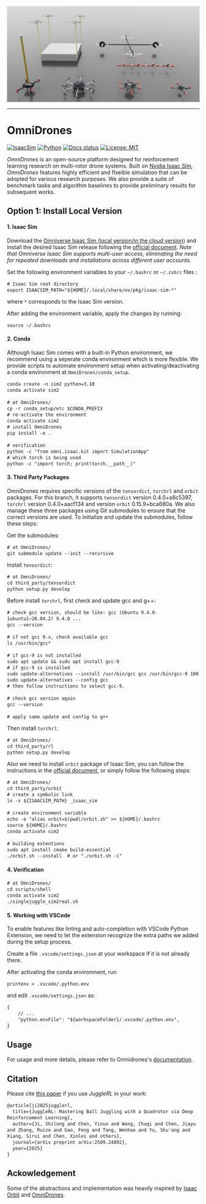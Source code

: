 ![Visualization of OmniDrones](docs/source/_static/visualization.jpg)

---

# OmniDrones

[![IsaacSim](https://img.shields.io/badge/Isaac%20Sim-2023.1.0.hotfix.1-orange.svg)](https://docs.omniverse.nvidia.com/app_isaacsim/app_isaacsim/overview.html)
[![Python](https://img.shields.io/badge/python-3.10-blue.svg)](https://docs.python.org/3/whatsnew/3.10.html)
[![Docs status](https://img.shields.io/badge/docs-passing-brightgreen.svg)](https://omnidrones.readthedocs.io/en/latest/)
[![License: MIT](https://img.shields.io/badge/License-MIT-yellow.svg)](https://opensource.org/licenses/MIT)


*OmniDrones* is an open-source platform designed for reinforcement learning research on multi-rotor drone systems. Built on [Nvidia Isaac Sim](https://docs.omniverse.nvidia.com/app_isaacsim/app_isaacsim/overview.html), *OmniDrones* features highly efficient and flxeible simulation that can be adopted for various research purposes. We also provide a suite of benchmark tasks and algorithm baselines to provide preliminary results for subsequent works.


## Option 1: Install Local Version

#### 1. Isaac Sim

Download the [Omniverse Isaac Sim (local version/in the cloud version)](https://developer.nvidia.com/isaac-sim) and install the desired Isaac Sim release following the [official document](https://docs.omniverse.nvidia.com/isaacsim/latest/installation/install_workstation.html). *Note that Omniverse Isaac Sim supports multi-user access, eliminating the need for repeated downloads and installations across different user accounts.*

Set the following environment variables to your ``~/.bashrc`` or ``~/.zshrc`` files :

```
# Isaac Sim root directory
export ISAACSIM_PATH="${HOME}/.local/share/ov/pkg/isaac-sim-*"
```

where ``*`` corresponds to the Isaac Sim version. 

After adding the environment variable, apply the changes by running:
```
source ~/.bashrc
```

#### 2. Conda

Although Isaac Sim comes with a built-in Python environment, we recommend using a seperate conda environment which is more flexible. We provide scripts to automate environment setup when activating/deactivating a conda environment at ``OmniDrones/conda_setup``.

```
conda create -n sim2 python=3.10
conda activate sim2

# at OmniDrones/
cp -r conda_setup/etc $CONDA_PREFIX
# re-activate the environment
conda activate sim2
# install OmniDrones
pip install -e .

# verification
python -c "from omni.isaac.kit import SimulationApp"
# which torch is being used
python -c "import torch; print(torch.__path__)"
```

#### 3. Third Party Packages
OmniDrones requires specific versions of the `tensordict`, `torchrl` and `orbit` packages. For this branch, it supports `tensordict` version 0.4.0+a8c5397, `torchrl` version 0.4.0+aacf134
 and version `orbit` 0.15.9+bca680a. We also manage these three packages using Git submodules to ensure that the correct versions are used. To initialize and update the submodules, follow these steps:

Get the submodules:
```
# at OmniDrones/
git submodule update --init --recursive
```

Install `tensordict`:
```
# at OmniDrones/
cd third_party/tensordict
python setup.py develop
```

Before install `torchrl`, first check and update gcc and g++:
```
# check gcc version, should be like: gcc (Ubuntu 9.4.0-1ubuntu1~20.04.2) 9.4.0 ...
gcc --version

# if not gcc 9.x, check available gcc
ls /usr/bin/gcc*

# if gcc-9 is not installed
sudo apt update && sudo apt install gcc-9
# if gcc-9 is installed
sudo update-alternatives --install /usr/bin/gcc gcc /usr/bin/gcc-9 100
sudo update-alternatives --config gcc
# then follow instructions to select gcc-9.

# check gcc version again
gcc --version

# apply same update and config to g++
```

Then install `torchrl`:
```
# at OmniDrones/
cd third_party/rl
python setup.py develop
```

Also we need to install `orbit` package of Isaac Sim, you can follow the instructions in the [official document](https://isaac-orbit.github.io/orbit/source/setup/installation.html), or simply follow the following steps:
```
# at OmniDrones/
cd third_party/orbit
# create a symbolic link
ln -s ${ISAACSIM_PATH} _isaac_sim

# create environment variable
echo -e "alias orbit=$(pwd)/orbit.sh" >> ${HOME}/.bashrc
source ${HOME}/.bashrc
conda activate sim2

# building extentions
sudo apt install cmake build-essential
./orbit.sh --install  # or "./orbit.sh -i"
```

<!-- We manage these two packages using Git submodules to ensure that the correct versions are used. To initialize and update the submodules, follow these steps:

Get the submodules:
```
# at OmniDrones/
git submodule update --init --recursive
```
Pip install these two packages respectively:
```
# at OmniDrones/
cd third_party/tensordict
pip install -e .
```
```
# at OmniDrones/
cd third_party/torchrl
pip install -e .
``` -->
#### 4. Verification
```
# at OmniDrones/
cd scripts/shell
conda activate sim2
./singlejuggle_sim2real.sh
```

#### 5. Working with VSCode

To enable features like linting and auto-completion with VSCode Python Extension, we need to let the extension recognize the extra paths we added during the setup process.

Create a file ``.vscode/settings.json`` at your workspace if it is not already there.

After activating the conda environment, run

```
printenv > .vscode/.python.env
``````

and edit ``.vscode/settings.json`` as:

```
{
    // ...
    "python.envFile": "${workspaceFolder}/.vscode/.python.env",
}
```
    
## Usage

For usage and more details, please refer to Omnidrones's [documentation](https://omnidrones.readthedocs.io/en/latest/).


## Citation

Please cite [this paper](https://arxiv.org/abs/2509.24892) if you use *JuggleRL* in your work:

```
@article{ji2025jugglerl,
  title={JuggleRL: Mastering Ball Juggling with a Quadrotor via Deep Reinforcement Learning},
  author={Ji, Shilong and Chen, Yinuo and Wang, Chuqi and Chen, Jiayu and Zhang, Ruize and Gao, Feng and Tang, Wenhao and Yu, Shu'ang and Xiang, Sirui and Chen, Xinlei and others},
  journal={arXiv preprint arXiv:2509.24892},
  year={2025}
}
```

## Ackowledgement

Some of the abstractions and implementation was heavily inspired by [Isaac Orbit](https://github.com/NVIDIA-Omniverse/Orbit) and [OmniDrones](https://github.com/btx0424/OmniDrones).
